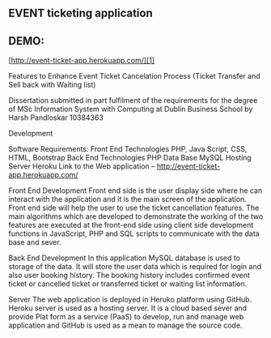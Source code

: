 ## EVENT ticketing application

## DEMO: 

[http://event-ticket-app.herokuapp.com/][1]


  [1]: http://event-ticket-app.herokuapp.com/
  
  
  Features to Enhance Event Ticket Cancelation Process
   (Ticket Transfer and Sell back with Waiting list)
   
Dissertation submitted in part fulfilment of the requirements
for the degree of MSc Information System with Computing at Dublin Business School
by Harsh Pandloskar 10384363


Development

Software Requirements:
Front End Technologies
PHP, Java Script, CSS, HTML, Bootstrap
Back End Technologies
PHP
Data Base
MySQL
Hosting Server
Heroku
Link to the Web application – http://event-ticket-app.herokuapp.com/

Front End Development
Front end side is the user display side where he can interact with the application and it is the main screen of the application. Front end side will help the user to use the ticket cancellation features. The main algorithms which are developed to demonstrate the working of the two features are executed at the front-end side using client side development functions in JavaScript, PHP and SQL scripts to communicate with the data base and sever.

Back End Development
In this application MySQL database is used to storage of the data. It will store the user data which is required for login and also user booking history. The booking history includes confirmed event ticket or cancelled ticket or transferred ticket or waiting list information.

Server
The web application is deployed in Heruko platform using GitHub. Heroku server is used as a hosting server. It is a cloud based sever and provide Plat form as a service (PaaS) to develop, run and manage web application and GitHub is used as a mean to manage the source code.
